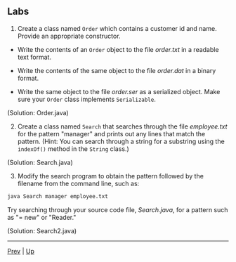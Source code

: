## Labs

1. Create a class named `Order` which contains a customer id and name. Provide an appropriate constructor.

  * Write the contents of an `Order` object to the file *order.txt* in a readable text format.
  
  * Write the contents of the same object to the file *order.dat* in a binary format.
  
  * Write the same object to the file *order.ser* as a serialized object. Make sure your `Order` class implements `Serializable`.
  
(Solution: Order.java)


2. Create a class named `Search` that searches through the file *employee.txt* for the pattern "manager" and prints out any lines that match the pattern. (Hint: You can search through a string for a substring using the `indexOf()` method in the `String` class.) 
  
(Solution: Search.java)


3. Modify the search program to obtain the pattern followed by the filename from the command line, such as:

```bash
java Search manager employee.txt
```

Try searching through your source code file, *Search.java*, for a pattern such as "= new" or "Reader."

(Solution: Search2.java)

<hr>

[Prev](OverviewofStreams.md) | [Up](../README.md)

